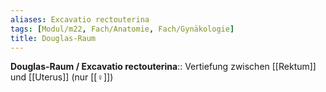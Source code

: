 ```yaml
---
aliases: Excavatio rectouterina
tags: [Modul/m22, Fach/Anatomie, Fach/Gynäkologie]
title: Douglas-Raum
---
```

**Douglas-Raum / Excavatio rectouterina**:: Vertiefung zwischen [[Rektum]] und [[Uterus]] (nur [[♀]])